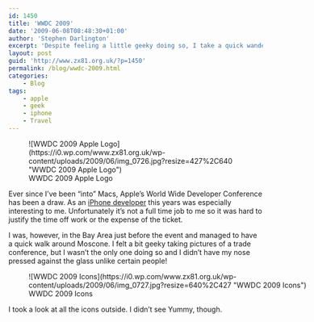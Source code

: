 ```yaml
---
id: 1450
title: 'WWDC 2009'
date: '2009-06-08T08:48:30+01:00'
author: 'Stephen Darlington'
excerpt: 'Despite feeling a little geeky doing so, I take a quick wander around the Moscone Center a couple of days before the start of Apple''s Developer conference.'
layout: post
guid: 'http://www.zx81.org.uk/?p=1450'
permalink: /blog/wwdc-2009.html
categories:
    - Blog
tags:
    - apple
    - geek
    - iphone
    - Travel
---
```


<figure aria-describedby="caption-attachment-1451" class="wp-caption aligncenter" id="attachment_1451" style="width: 427px">![WWDC 2009 Apple Logo](https://i0.wp.com/www.zx81.org.uk/wp-content/uploads/2009/06/img_0726.jpg?resize=427%2C640 "WWDC 2009 Apple Logo")<figcaption class="wp-caption-text" id="caption-attachment-1451">WWDC 2009 Apple Logo</figcaption></figure>

Ever since I’ve been “into” Macs, Apple’s World Wide Developer Conference has been a draw. As an [iPhone developer](http://www.yummyapp.com/) this years was especially interesting to me. Unfortunately it’s not a full time job to me so it was hard to justify the time off work or the expense of the ticket.

I was, however, in the Bay Area just before the event and managed to have a quick walk around Moscone. I felt a bit geeky taking pictures of a trade conference, but I wasn’t the only one doing so and I didn’t have my nose pressed against the glass unlike certain people!

<figure aria-describedby="caption-attachment-1452" class="wp-caption aligncenter" id="attachment_1452" style="width: 640px">![WWDC 2009 Icons](https://i0.wp.com/www.zx81.org.uk/wp-content/uploads/2009/06/img_0727.jpg?resize=640%2C427 "WWDC 2009 Icons")<figcaption class="wp-caption-text" id="caption-attachment-1452">WWDC 2009 Icons</figcaption></figure>

I took a look at all the icons outside. I didn’t see Yummy, though.